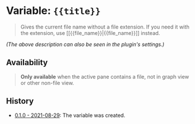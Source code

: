 # Variable: `{{title}}`

> Gives the current file name without a file extension. If you need it with the extension, use [[{{file_name}}|{{file_name}}]] instead.

_(The above description can also be seen in the plugin's settings.)_

## Availability
> <strong>Only available</strong> when the active pane contains a file, not in graph view or other non-file view.

## History
- [0.1.0 - 2021-08-29](https://github.com/Taitava/obsidian-shellcommands/blob/main/CHANGELOG.md#010---2021-08-29): The variable was created.